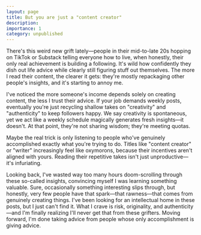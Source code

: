 ```yaml
---
layout: page
title: But you are just a "content creator"
description: 
importance: 1
category: unpublished
---
```

 
There's this weird new grift lately—people in their mid-to-late 20s hopping on TikTok or Substack telling everyone how to live, when honestly, their only real achievement is building a following. It's wild how confidently they dish out life advice while clearly still figuring stuff out themselves. The more I read their content, the clearer it gets: they're mostly repackaging other people's insights, and it's starting to annoy me.

I've noticed the more someone's income depends solely on creating content, the less I trust their advice. If your job demands weekly posts, eventually you're just recycling shallow takes on "creativity" and "authenticity" to keep followers happy. We say creativity is spontaneous, yet we act like a weekly schedule magically generates fresh insights—it doesn't. At that point, they're not sharing wisdom; they're meeting quotas.

Maybe the real trick is only listening to people who've genuinely accomplished exactly what you're trying to do. Titles like "content creator" or "writer" increasingly feel like oxymorons, because their incentives aren't aligned with yours. Reading their repetitive takes isn't just unproductive—it's infuriating.

Looking back, I've wasted way too many hours doom-scrolling through these so-called insights, convincing myself I was learning something valuable. Sure, occasionally something interesting slips through, but honestly, very few people have that spark—that rawness—that comes from genuinely creating things. I've been looking for an intellectual home in these posts, but I just can't find it. What I crave is risk, originality, and authenticity—and I'm finally realizing I'll never get that from these grifters. Moving forward, I'm done taking advice from people whose only accomplishment is giving advice.